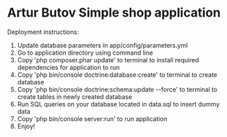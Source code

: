 Artur Butov Simple shop application
========================

Deployment instructions:

1. Update database parameters in app/config/parameters.yml
2. Go to application directory using command line
3. Copy 'php composer.phar update' to terminal to install required dependencies for application to run
4. Copy 'php bin/console doctrine:database:create' to terminal to create database
5. Copy 'php bin/console doctrine:schema:update --force' to terminal to create tables in newly created database
6. Run SQL queries on your database located in data.sql to insert dummy data
7. Copy 'php bin/console server:run' to run application
8. Enjoy!